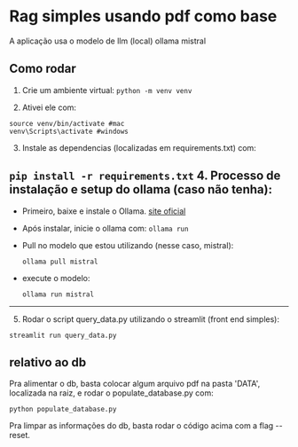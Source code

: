 #  Rag simples usando pdf como base
A aplicação usa o modelo de llm (local) ollama mistral 



## Como rodar
1. Crie um ambiente virtual:
```python -m venv venv```

2. Ativei ele com:
```
source venv/bin/activate #mac
venv\Scripts\activate #windows
```

3. Instale as dependencias (localizadas em requirements.txt) com: 

```pip install -r requirements.txt```
4. Processo de instalação e setup do ollama (caso não tenha):
------------------------------------------------------------------------------


- Primeiro, baixe e instale o Ollama. [site oficial](https://ollama.com/)

- Após instalar, inicie o ollama com: 
    ```ollama run```

- Pull no modelo que estou utilizando (nesse caso, mistral):

    ```ollama pull mistral```

- execute o modelo:

    ```ollama run mistral```
------------------------------------------------------------------------------

5. Rodar o script query_data.py utilizando o streamlit (front end simples):

```streamlit run query_data.py```

## relativo ao db

Pra alimentar o db, basta colocar algum arquivo pdf na pasta 'DATA', localizada na raiz, e rodar o populate_database.py com: 

```python populate_database.py```

Pra limpar as informações do db, basta rodar o código acima com a flag --reset.








